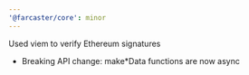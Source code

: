 ```yaml
---
'@farcaster/core': minor
---
```


Used viem to verify Ethereum signatures

- Breaking API change: make\*Data functions are now async
